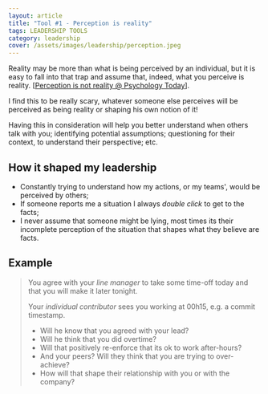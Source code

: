 ```yaml
---
layout: article
title: "Tool #1 - Perception is reality"
tags: LEADERSHIP TOOLS
category: leadership
cover: /assets/images/leadership/perception.jpeg
---
```


Reality may be more than what is being perceived by an individual, but it is easy to fall into that trap and assume that, indeed, what you perceive is reality. \[[Perception is not reality @ Psychology Today](https://www.psychologytoday.com/us/blog/the-power-prime/201908/perception-is-not-reality)\].

<!--more-->

I find this to be really scary, whatever someone else perceives will be perceived as being reality or shaping his own notion of it!

Having this in consideration will help you better understand when others talk with you; identifying potential assumptions; questioning for their context, to understand their perspective; etc.

## How it shaped my leadership

- Constantly trying to understand how my actions, or my teams', would be perceived by others;
- If someone reports me a situation I always _double click_ to get to the facts;
- I never assume that someone might be lying, most times its their incomplete perception of the situation that shapes what they believe are facts.

## Example

> You agree with your _line manager_ to take some time-off today and that you will make it later tonight.
> 
> Your _individual contributor_ sees you working at 00h15, e.g. a commit timestamp.
> - Will he know that you agreed with your lead?
> - Will he think that you did overtime?
> - Will that positively re-enforce that its ok to work after-hours?
> - And your peers? Will they think that you are trying to over-achieve?
> - How will that shape their relationship with you or with the company?